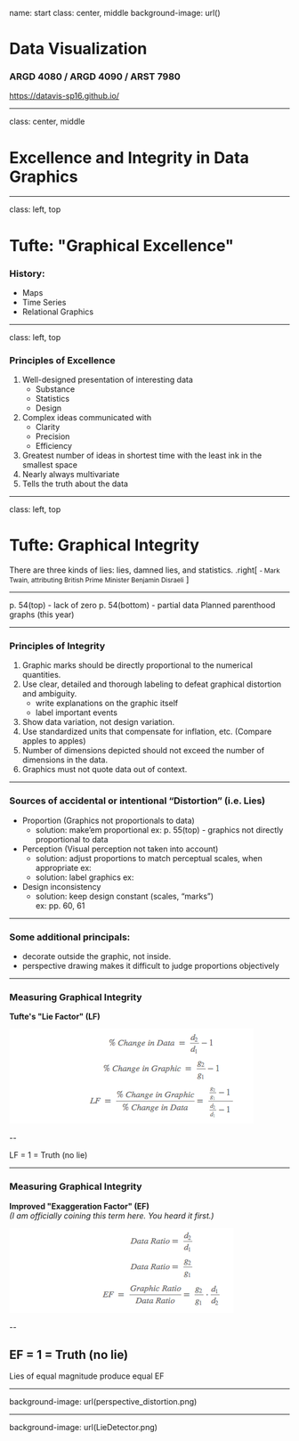 name: start
class: center, middle
background-image: url()

# Data Visualization
                
### ARGD 4080 / ARGD 4090 / ARST 7980

<https://datavis-sp16.github.io/>

---
class: center, middle

# Excellence and Integrity in Data Graphics


---
class: left, top

# Tufte: "Graphical Excellence"

### History:  

- Maps  
- Time Series  
- Relational Graphics  

---
class: left, top

### Principles of Excellence

1. Well-designed presentation of interesting data
	- Substance
	- Statistics
	- Design
2. Complex ideas communicated with 
	- Clarity
	- Precision
	- Efficiency
3. Greatest number of ideas in shortest time with the least ink in the smallest space
4. Nearly always multivariate
5. Tells the truth about the data

---
class: left, top

# Tufte: Graphical Integrity

<quote>There are three kinds of lies: lies, damned lies, and statistics. </quote>
.right[
<small>- Mark Twain, attributing British Prime Minister Benjamin Disraeli</small>
]

---
p. 54(top) - lack of zero
p. 54(bottom) - partial data
Planned parenthood graphs (this year)


---
### Principles of Integrity

1. Graphic marks should be directly proportional to the numerical quantities.
2. Use clear, detailed and thorough labeling to defeat graphical distortion and ambiguity.
	- write explanations on the graphic itself
	- label important events
3. Show data variation, not design variation.  
4. Use standardized units that compensate for inflation, etc. (Compare apples to apples)
5. Number of dimensions depicted should not exceed the number of dimensions in the data.
6. Graphics must not quote data out of context.

---
### Sources of accidental or intentional “Distortion” (i.e. Lies)

- Proportion (Graphics not proportionals to data)
	- solution: make’em proportional
		ex: p. 55(top) - graphics not directly proportional to data 
- Perception (Visual perception not taken into account)
	- solution: adjust proportions to match perceptual scales, when appropriate
		ex: 
	- solution: label graphics
		ex: 
- Design inconsistency 
	- solution: keep design constant (scales, “marks”)  
		ex: pp. 60, 61

---

### Some additional principals: 
- decorate outside the graphic, not inside.
- perspective drawing makes it difficult to judge proportions objectively

---
### Measuring Graphical Integrity

**Tufte's "Lie Factor" (LF)**

![](LieFactor.png)

--

LF = 1 = Truth (no lie)

---
### Measuring Graphical Integrity

**Improved "Exaggeration Factor" (EF)**  
*(I am officially coining this term here. You heard it first.)*

![](ExFactor.png)

--

EF = 1 = Truth (no lie)  
--

Lies of equal magnitude produce equal EF

---
background-image: url(perspective_distortion.png)

---
background-image: url(LieDetector.png)